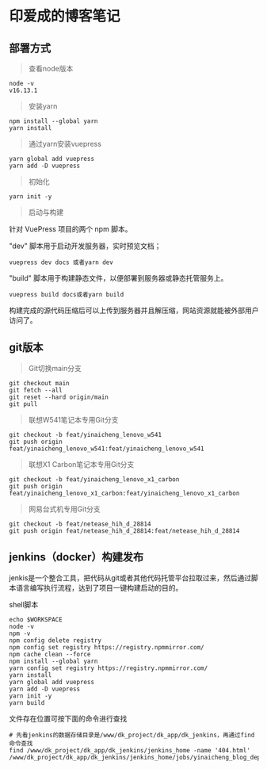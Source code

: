 # 印爱成的博客笔记

## 部署方式

> 查看node版本
```log
node -v
v16.13.1
```

> 安装yarn
```log
npm install --global yarn
yarn install
```

> 通过yarn安装vuepress

```log
yarn global add vuepress
yarn add -D vuepress
```

> 初始化

```log
yarn init -y
```

> 启动与构建

针对 VuePress 项目的两个 npm 脚本。

"dev" 脚本用于启动开发服务器，实时预览文档；

```log
vuepress dev docs 或者yarn dev
```

"build" 脚本用于构建静态文件，以便部署到服务器或静态托管服务上。 

```log
vuepress build docs或者yarn build
```

构建完成的源代码压缩后可以上传到服务器并且解压缩，网站资源就能被外部用户访问了。

## git版本

> Git切换main分支
```
git checkout main
git fetch --all
git reset --hard origin/main
git pull
```

> 联想W541笔记本专用Git分支

```log
git checkout -b feat/yinaicheng_lenovo_w541
git push origin feat/yinaicheng_lenovo_w541:feat/yinaicheng_lenovo_w541
```

> 联想X1 Carbon笔记本专用Git分支

```log
git checkout -b feat/yinaicheng_lenovo_x1_carbon
git push origin feat/yinaicheng_lenovo_x1_carbon:feat/yinaicheng_lenovo_x1_carbon
```

> 网易台式机专用Git分支

```log
git checkout -b feat/netease_hih_d_28814
git push origin feat/netease_hih_d_28814:feat/netease_hih_d_28814
```

## jenkins（docker）构建发布

jenkis是一个整合工具，把代码从git或者其他代码托管平台拉取过来，然后通过脚本语言编写执行流程，达到了项目一键构建启动的目的。

shell脚本
```log
echo $WORKSPACE
node -v
npm -v
npm config delete registry
npm config set registry https://registry.npmmirror.com/
npm cache clean --force
npm install --global yarn
yarn config set registry https://registry.npmmirror.com/
yarn install
yarn global add vuepress
yarn add -D vuepress
yarn init -y
yarn build
```

文件存在位置可按下面的命令进行查找
```log
# 先看jenkins的数据存储目录是/www/dk_project/dk_app/dk_jenkins，再通过find命令查找
find /www/dk_project/dk_app/dk_jenkins/jenkins_home -name '404.html'
/www/dk_project/dk_app/dk_jenkins/jenkins_home/jobs/yinaicheng_blog_deployment/workspace/.site
```
